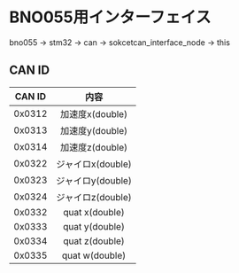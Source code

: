 # BNO055用インターフェイス
bno055 -> stm32 -> can -> sokcetcan_interface_node -> this
## CAN ID
| CAN ID |       内容       |
|:------:|:--------------:|
| 0x0312 |  加速度x(double)  |
| 0x0313 |  加速度y(double)  |
| 0x0314 |  加速度z(double)  |
| 0x0322 | ジャイロx(double)  |
| 0x0323 | ジャイロy(double)  |
| 0x0324 | ジャイロz(double)  |
| 0x0332 | quat x(double) |
| 0x0333 | quat y(double) |
| 0x0334 | quat z(double) |
| 0x0335 | quat w(double) |